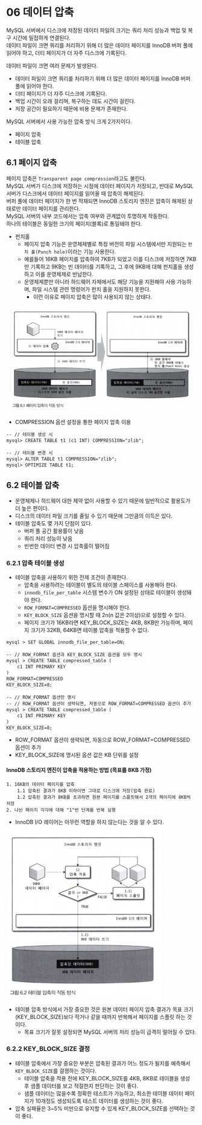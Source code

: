 # 06 데이터 압축
MySQL 서버에서 디스크에 저장된 데이터 파일의 크기는 쿼리 처리 성능과 백업 및 복구 시간에 밀접하게 연결된다.<br>
데이터 파일이 크면 쿼리를 처리하기 위해 더 많은 데이터 페이지를 InnoDB 버퍼 풀에 읽어야 하고, 더티 페이지가 더 자주 디스크에 기록된다.<br>

데이터 파일이 크면 여러 문제가 발생된다.<br>
* 데이터 파일이 크면 쿼리를 처리하기 위해 더 많은 데이터 페이지를 InnoDB 버퍼 풀에 읽어야 한다.
* 더티 페이지가 더 자주 디스크에 기록된다.
* 백업 시간이 오래 걸리며, 복구하는 데도 시간이 걸린다.
* 저장 공간이 필요하기 때문에 비용 문제가 존재한다.

MySQL 서버에서 사용 가능한 압축 방식 크게 2가지이다.<br>
* 페이지 압축
* 테이블 압축

## 6.1 페이지 압축
페이지 압축은 `Transparent page compression`라고도 불린다.<br>
MySQL 서버가 디스크에 저장하는 시점에 데이터 페이지가 저장되고, 반대로 MySQL 서버가 디스크에서 데이터 페이지를 읽어올 때 압축이 해제된다.<br>
버퍼 풀에 데이터 페이지가 한 번 적재되면 InnoDB 스토리지 엔진은 압축이 해제된 상태로만 데이터 페이지를 관리한다.<br>
MySQL 서버의 내부 코드에서는 압축 여부와 관계없이 투명하게 작동한다.<br>
하나의 테이블은 동일한 크기의 페이지(블록)로 통일돼야 한다.<br>

* 펀치홀
    * 페이지 압축 기능은 운영체제별로 특정 버전의 파일 시스템에서만 지원되는 `펀치 홀(Punch hole)`이라는 기능 사용한다.
    * 예를들어 16KB 페이지를 압축하여 7KB가 되었고 이를 디스크에 저장하면 7KB만 기록하고 9KB는 빈 데이터를 기록하고, 그 후에 9KB에 대해 펀치홀을 생성하고 이를 운영체제로 반납한다.
    * 운영체제뿐만 아니라 하드웨어 자체에서도 해당 기능을 지원해야 사용 가능하며, 파일 시스템 관련 명령어가 펀치 홀을 지원하지 못한다.
        * 이런 이유로 페이지 압축은 많이 사용되지 않는 상태다.  

<img src="./그림 6.1.png">

* COMPRESSION 옵션 설정을 통한 페이지 압축 이용
```
-- // 테이블 생성 시
mysql> CREATE TABLE t1 (c1 INT) COMPRESSION="zlib";

-- // 테이블 변경 시
mysql> ALTER TABLE t1 COMPRESSION="zlib";
mysql> OPTIMIZE TABLE t1;
```

## 6.2 테이블 압축
* 운영체제나 하드웨어 대한 제약 없이 사용할 수 있기 때문에 일반적으로 활용도가 더 높은 편이다.
* 디스크의 데이터 파일 크기를 줄일 수 있기 때문에 그만큼의 이득은 있다.
* 테이블 압축도 몇 가지 단점이 있다.
    * 버퍼 풀 공간 활용률이 낮음
    * 쿼리 처리 성능이 낮음
    * 빈번한 데이터 변경 시 압축률이 떨어짐

### 6.2.1 압축 테이블 생성
* 테이블 압축을 사용하기 위한 전제 조건이 존재한다.
    * 압축을 사용하려는 테이블이 별도의 테이블 스페이스를 사용해야 한다.
    * `innodb_file_per_table` 시스템 변수가 ON 설정된 상태로 테이블이 생성돼야 한다.
    * `ROW_FORMAT=COMPRESSED` 옵션을 명시해야 한다.
    * `KEY_BLOCK_SIZE` 옵션을 명시할 때 2n(n 값은 2이상)으로 설정할 수 있다.
    * 페이지 크기가 16KB라면 KEY_BLOCK_SIZE는 4KB, 8KB만 가능하며, 페이지 크기가 32KB, 64KB면 테이블 압축을 적용할 수 없다.
```
mysql > SET GLOBAL innodb_file_per_table=ON;

-- // ROW_FORMAT 옵션과 KEY_BLOCK_SIZE 옵션을 모두 명시
mysql > CREATE TABLE compressed_table (
    c1 INT PRIMARY KEY
)
ROW_FORMAT=COMPRESSED
KEY_BLOCK_SIZE=8;

-- // ROW_FORMAT 옵션만 명시
-- // ROW_FORMAT 옵션이 생략되면, 자동으로 ROW_FORMAT=COMPRESSED 옵션이 추가
mysql > CREATE TABLE compressed_table (
    c1 INT PRIMARY KEY
)
KEY_BLOCK_SIZE=8;
```
* ROW_FORMAT 옵션이 생략되면, 자동으로 ROW_FORMAT=COMPRESSED 옵션이 추가
* KEY_BLOCK_SIZE에 명시된 옵션 값은 KB 단위를 설정

#### InnoDB 스토리지 엔진이 압축을 적용하는 방법 (목표를 8KB 가정)
```
1. 16KB의 데이터 페이지를 압축
    1.1 압축된 결과가 8KB 이하이면 그대로 디스크에 저장(압축 완료)
    1.2 압축된 결과가 8KB를 초과하면 원본 페이지를 스플릿해서 2개의 페이지에 8KB씩 저장
2. 나뉜 페이지 각각에 대해 "1"번 단계를 반복 실행
```
* InnoDB I/O 레이어는 아무런 역할을 하지 않는다는 것을 알 수 있다.
  
<img src="그림 6.2.png">

* 테이블 압축 방식에서 가장 중요한 것은 원본 데이터 페이지 압축 결과가 목표 크기(KEY_BLOCK_SIZE)보다 작거나 같을 때까지 반복해서 페이지를 스플릿 하는 것이다.
  * 목표 크기가 잘못 설정되면 MySQL 서버의 처리 성능이 급격히 떨어질 수 있다.

### 6.2.2 KEY_BLOCK_SIZE 결정
* 테이블 압축에서 가장 중요한 부분은 압축된 결과가 어느 정도가 될지를 예측해서 `KEY_BLOCK_SIZE`를 걸졍하는 것이다.
  * 테이블 압축을 적용 전에 KEY_BLOCK_SIZE를 4KB, 8KB로 테이블을 생성 후 샘플 데이터를 보고 적절한지 판단하는 것이 좋다.
  * 샘플 데이터는 많을수록 정확한 테스트가 가능하고, 최소한 테이블 데이터 페이지가 10개정도 생성되도록 테스트 데이터를 생성하는 것이 좋다.
* 압축 실패율은 3~5% 미만으로 유지할 수 있게 KEY_BLOCK_SIZE를 선택하는 것이 좋다.